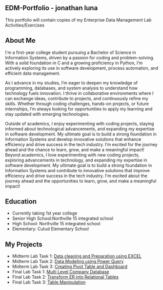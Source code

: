 ## EDM-Portfolio - jonathan luna
This portfolio will contain copies of my Enterprise Data Management Lab Activities/Exercises

## About Me
I'm a first-year college student pursuing a Bachelor of Science in Information Systems, driven by a passion for coding and problem-solving. With a solid foundation in C and a growing proficiency in Python, I’m actively exploring its use in software development, process automation, and efficient data management.  

As I advance in my studies, I’m eager to deepen my knowledge of programming, databases, and system analysis to understand how technology fuels innovation. I thrive in collaborative environments where I can exchange ideas, contribute to projects, and continuously refine my skills. Whether through coding challenges, hands-on projects, or future internships, I’m always looking for opportunities to apply my learning and stay updated with emerging technologies.  

Outside of academics, I enjoy experimenting with coding projects, staying informed about technological advancements, and expanding my expertise in software development. My ultimate goal is to build a strong foundation in Information Systems and develop innovative solutions that enhance efficiency and drive success in the tech industry. I’m excited for the journey ahead and the chance to learn, grow, and make a meaningful impact!
Beyond academics, I love experimenting with new coding projects, exploring advancements in technology, and expanding my expertise in software development. My ultimate goal is to build a strong foundation in Information Systems and contribute to innovative solutions that improve efficiency and drive success in the tech industry. I'm excited about the journey ahead and the opportunities to learn, grow, and make a meaningful impact!

## Education
- Currently taking 1st year college
- Senior High School:Northville 15 integrated school
- High School: Northville 15 integrated school 
- Elementary: Cutud Elementary School

## My Projects
- Midterm Lab Task 1: [Data cleaning and Preparation using EXCEL](midterm%20Lab%20Task%201)
- Midterm Lab Task 2: [Data Modeling using Power Query](Mid%20Term%20Lab%20Task%202)
- Midterm Lab Task 3: [Creating Pivot Table and Dashboard](Mid%20term%20Task%203)
- Final Lab Task 1: [Multi Level Company Database](Final%20Lab%20Task%201/README.md)
- Final Lab Task 2: [Transform ER into Relational Tables](Final%20Lab%20Task%202/README.md)
- Final Lab Task 3: [Table Manipulation](Final%20Lab%20Task%203/README.md)
